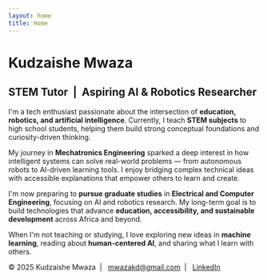 ```yaml
---
layout: home
title: Home
---
```


<h1>Kudzaishe Mwaza</h1>
<h2>STEM Tutor&nbsp;&nbsp;|&nbsp;&nbsp;Aspiring AI & Robotics Researcher</h2>

<p>
  I'm a tech enthusiast passionate about the intersection of <strong>education, robotics, and artificial intelligence</strong>.
  Currently, I teach <strong>STEM subjects</strong> to high school students, helping them build strong conceptual foundations and curiosity-driven thinking.
</p>

<p>
  My journey in <strong>Mechatronics Engineering</strong> sparked a deep interest in how intelligent systems can solve real-world problems — from autonomous robots to AI-driven learning tools.
  I enjoy bridging complex technical ideas with accessible explanations that empower others to learn and create.
</p>

<p>
  I'm now preparing to <strong>pursue graduate studies</strong> in <strong>Electrical and Computer Engineering</strong>, focusing on AI and robotics research.
  My long-term goal is to build technologies that advance <strong>education, accessibility, and sustainable development</strong> across Africa and beyond.
</p>

<p>
  When I'm not teaching or studying, I love exploring new ideas in <strong>machine learning</strong>, reading about <strong>human-centered AI</strong>, and sharing what I learn with others.
</p>

<footer>
  © 2025&nbsp;Kudzaishe&nbsp;Mwaza&nbsp;&nbsp;|&nbsp;&nbsp;
  <a href="mailto:mwazakd@gmail.com">mwazakd@gmail.com</a>&nbsp;&nbsp;|&nbsp;&nbsp;
  <a href="https://www.linkedin.com/in/kudzaishe-mwaza-3630a42a2" target="_blank">LinkedIn</a>
</footer>
